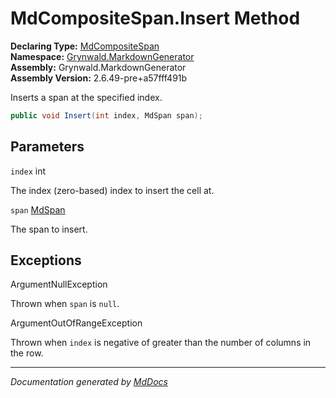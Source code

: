 ﻿<!--  
  <auto-generated>   
    The contents of this file were generated by a tool.  
    Changes to this file may be list if the file is regenerated  
  </auto-generated>   
-->

# MdCompositeSpan.Insert Method

**Declaring Type:** [MdCompositeSpan](../index.md)  
**Namespace:** [Grynwald.MarkdownGenerator](../../index.md)  
**Assembly:** Grynwald.MarkdownGenerator  
**Assembly Version:** 2.6.49\-pre+a57fff491b

Inserts a span at the specified index.

```csharp
public void Insert(int index, MdSpan span);
```

## Parameters

`index`  int

The index (zero\-based) index to insert the cell at.

`span`  [MdSpan](../../MdSpan/index.md)

The span to insert.

## Exceptions

ArgumentNullException

Thrown when `span` is `null`.

ArgumentOutOfRangeException

Thrown when `index` is negative of greater than the number of columns in the row.

___

*Documentation generated by [MdDocs](https://github.com/ap0llo/mddocs)*
